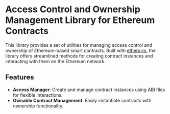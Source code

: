 # Access Control and Ownership Management Library for Ethereum Contracts

This library provides a set of utilities for managing access control and ownership of Ethereum-based smart contracts. Built with [ethers-rs](https://github.com/gakonst/ethers-rs), the library offers streamlined methods for creating contract instances and interacting with them on the Ethereum network.

## Features

- **Access Manager**: Create and manage contract instances using ABI files for flexible interactions.
- **Ownable Contract Management**: Easily instantiate contracts with ownership functionality.